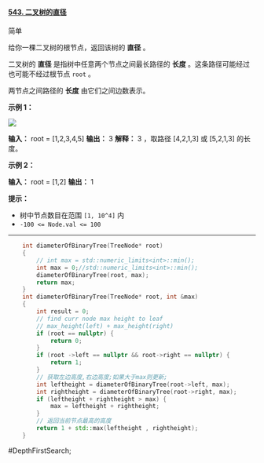 #### [543. 二叉树的直径](https://leetcode.cn/problems/diameter-of-binary-tree/)

简单

给你一棵二叉树的根节点，返回该树的 **直径** 。

二叉树的 **直径** 是指树中任意两个节点之间最长路径的 **长度** 。这条路径可能经过也可能不经过根节点 `root` 。

两节点之间路径的 **长度** 由它们之间边数表示。

**示例 1：**

![](https://assets.leetcode.com/uploads/2021/03/06/diamtree.jpg)

**输入：** root = [1,2,3,4,5]
**输出：** 3
**解释：** 3 ，取路径 [4,2,1,3] 或 [5,2,1,3] 的长度。

**示例 2：**

**输入：** root = [1,2]
**输出：** 1

**提示：**

- 树中节点数目在范围 `[1, 10^4]` 内
- `-100 <= Node.val <= 100`
---- ----
```cpp
    int diameterOfBinaryTree(TreeNode* root)
    {
        // int max = std::numeric_limits<int>::min();
        int max = 0;//std::numeric_limits<int>::min();
        diameterOfBinaryTree(root, max);
        return max;
    }
    int diameterOfBinaryTree(TreeNode* root, int &max)
    {
        int result = 0;
        // find curr node max height to leaf
        // max_height(left) + max_height(right)
        if (root == nullptr) {
            return 0;
        }
        if (root ->left == nullptr && root->right == nullptr) {
            return 1;
        }
        // 获取左边高度,右边高度;如果大于max则更新;
        int leftheight = diameterOfBinaryTree(root->left, max);
        int rightheight = diameterOfBinaryTree(root->right, max);
        if (leftheight + rightheight > max) {
            max = leftheight + rightheight;
        }
        // 返回当前节点最高的高度
        return 1 + std::max(leftheight , rightheight);
    }
```
#DepthFirstSearch;
